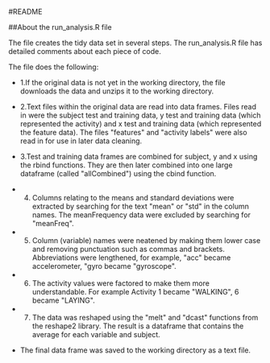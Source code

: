 #README

##About the run_analysis.R file

The file creates the tidy data set in several steps.  The run_analysis.R file has detailed comments about each piece of code.

The file does the following:

* 1.If the original data is not yet in the working directory, the file downloads the data and unzips it to the working directory.

* 2.Text files within the original data are read into data frames. Files read in were the subject test and training data, y test and training data (which represented the activity) and x test and training data (which represented the feature data). The files "features" and "activity labels" were also read in for use in later data cleaning.

* 3.Test and training data frames are combined for subject, y and x using the rbind functions. They are then later combined into one large dataframe (called "allCombined") using the cbind function.

* 4. Columns relating to the means and standard deviations were extracted by searching for the text "mean" or "std" in the column names. The meanFrequency data were  excluded by searching for "meanFreq".

* 5. Column (variable) names were neatened by making them lower case and removing punctuation such as commas and brackets. Abbreviations were lengthened, for example,  "acc" became accelerometer, "gyro became "gyroscope".

* 6.  The activity values were factored to make them more understandable.  For example Activity 1 became "WALKING", 6 became "LAYING".

* 7. The data was reshaped using the "melt" and "dcast" functions from the reshape2 library.  The result is a dataframe that contains the average for each variable and subject.

* The final data frame was saved to the working directory as a text file.


